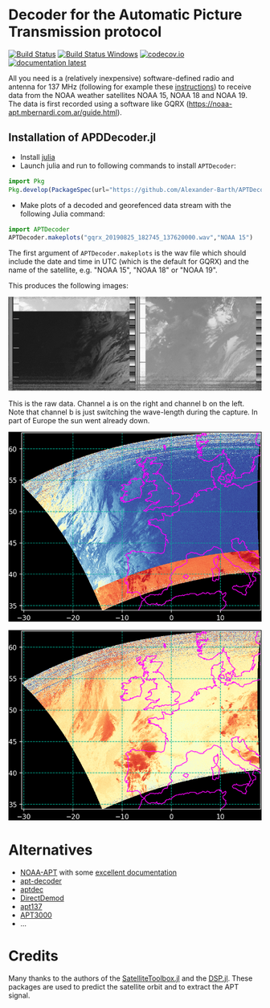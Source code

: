 # Decoder for the Automatic Picture Transmission protocol

[![Build Status](https://github.com/Alexander-Barth/APTDecoder.jl/workflows/CI/badge.svg)](https://github.com/Alexander-Barth/APTDecoder.jl/actions)
[![Build Status Windows](https://ci.appveyor.com/api/projects/status/github/Alexander-Barth/APTDecoder.jl?branch=master&svg=true)](https://ci.appveyor.com/project/Alexander-Barth/aptdecoder-jl)
[![codecov.io](http://codecov.io/github/Alexander-Barth/APTDecoder.jl/coverage.svg?branch=master)](http://codecov.io/github/Alexander-Barth/APTDecoder.jl?branch=master)
[![documentation latest](https://img.shields.io/badge/docs-latest-blue.svg)](https://alexander-barth.github.io/APTDecoder.jl/latest/)


All you need is a (relatively inexpensive) software-defined radio and antenna for 137 MHz (following for example these [instructions](https://www.instructables.com/id/NOAA-Satellite-Signals-with-a-PVC-QFH-Antenna-and-/)) to receive data from the NOAA weather satellites NOAA 15, NOAA 18 and NOAA 19.
The data is first recorded using a software like GQRX (https://noaa-apt.mbernardi.com.ar/guide.html).


## Installation of APDDecoder.jl

* Install [julia](https://julialang.org/downloads/)
* Launch julia and run to following commands to install `APTDecoder`:

```julia
import Pkg
Pkg.develop(PackageSpec(url="https://github.com/Alexander-Barth/APTDecoder.jl"))
```

* Make plots of a decoded and georefenced data stream with the following Julia command:

```julia
import APTDecoder
APTDecoder.makeplots("gqrx_20190825_182745_137620000.wav","NOAA 15")
```
The first argument of `APTDecoder.makeplots` is the wav file which should include the date and time in UTC (which is the default for GQRX) and the name of the satellite, e.g. "NOAA 15", "NOAA 18" or "NOAA 19".

This produces the following images:


![raw](examples/gqrx_20190825_182745_137620000_raw.png "raw")

This is the raw data. Channel a is on the right and channel b on the left. Note that channel b is just switching the wave-length during the capture. In part of Europe the sun went already down.

![channel A](examples/gqrx_20190825_182745_137620000_channel_a.png "A")

![channel B](examples/gqrx_20190825_182745_137620000_channel_b.png "B")

# Alternatives

* [NOAA-APT](https://github.com/martinber/noaa-apt) with some [excellent documentation](https://noaa-apt.mbernardi.com.ar/guide.html)
* [apt-decoder](https://github.com/zacstewart/apt-decoder)
* [aptdec](https://github.com/csete/aptdec)
* [DirectDemod](https://github.com/aerospaceresearch/DirectDemod)
* [apt137](https://github.com/pietern/apt137)
* [APT3000](https://github.com/ThatcherC/APT3000)
* ...

# Credits

Many thanks to the authors of the [SatelliteToolbox.jl](https://github.com/JuliaSpace/SatelliteToolbox.jl) and the [DSP.jl](https://github.com/JuliaDSP/DSP.jl). These packages are used to predict the satellite orbit and to extract the APT signal.
